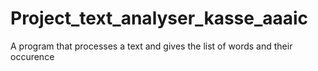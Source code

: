 # Project_text_analyser_kasse_aaaic
A program that processes a text and gives the list of words and their occurence
